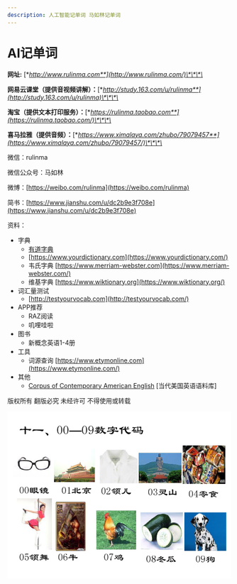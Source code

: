 ```yaml
---
description: 人工智能记单词 马如林记单词
---
```


# AI记单词

**网址:** [**http://www.rulinma.com**](http://www.rulinma.com/)\*\*\*\*

**网易云课堂（提供音视频讲解）：**[**http://study.163.com/u/rulinma**](http://study.163.com/u/rulinma)\*\*\*\*

**淘宝（提供文本打印服务）：**[**https://rulinma.taobao.com**](https://rulinma.taobao.com/)\*\*\*\*

**喜马拉雅（提供音频）：**[**https://www.ximalaya.com/zhubo/79079457**](https://www.ximalaya.com/zhubo/79079457/)\*\*\*\*

微信：rulinma

微信公众号：马如林

微博：[https://weibo.com/rulinma](https://weibo.com/rulinma)

简书：[https://www.jianshu.com/u/dc2b9e3f708e](https://www.jianshu.com/u/dc2b9e3f708e)

资料：

* 字典
  * [有道字典 ](http://youdao.com)
  * [https://www.yourdictionary.com](https://www.yourdictionary.com/)
  * 韦氏字典 [https://www.merriam-webster.com](https://www.merriam-webster.com/)
  * 维基字典 [https://www.wiktionary.org](https://www.wiktionary.org/)
* 词汇量测试
  * [http://testyourvocab.com](http://testyourvocab.com/)
* APP推荐
  * RAZ阅读
  * 叽哩哇啦
* 图书
  * 新概念英语1-4册
* 工具
  * 词源查询 [https://www.etymonline.com](https://www.etymonline.com/)
* 其他
  * [Corpus of Contemporary American English](https://www.english-corpora.org/coca/) \[当代美国英语语料库\] 

版权所有 翻版必究 未经许可 不得使用或转载

![Image text](https://github.com/rulinma/ai-word/blob/master/.gitbook/assets/0.png)


